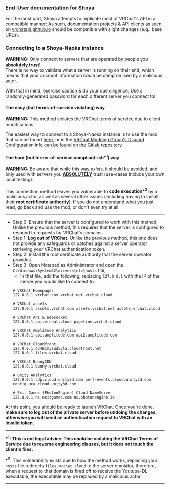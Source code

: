 ### End-User documentation for Shoya
For the most part, Shoya attempts to replicate most of VRChat's API in a compatible manner; As such, documentation projects & API clients as seen on [vrchatapi.github.io](https://vrchatapi.github.io) should be compatible with slight changes (e.g.: base URLs).

### Connecting to a Shoya-Naoka instance
**WARNING:** Only connect to servers that are operated by people you **absolutely trust!**<br/>
There is no way to validate what a server is running on their end, which means that your account information *could* be compromised by a malicious actor.

With that in mind, exercise caution & do your due diligence; Use a randomly-generated password for each different server you connect to!<br/>


#### The easy (but terms-of-service violating) way
**WARNING:** This method violates the VRChat terms of service due to client modifications.


The easiest way to connect to a Shoya-Naoka instance is to use the mod that can be found [here](https://gitlab.com/george/privateservermod), or in the [VRChat Modding Group's Discord](https://discord.gg/vrcmg). Configuration info can be found on the Gitlab repository.

#### The hard (but terms-of-service compliant-**ish**&ast;<sup>1</sup>) way
**<u>WARNING:</u>** Be aware that while this way *exists*, it should be avoided, and only used with servers you **<u>ABSOLUTELY</u>** trust (use-cases include your own local testing).<br/><br/>
This connection method leaves you vulnerable to **code execution&ast;<sup>2</sup>** by a malicious actor, as well as several other issues (including having to install their **root certificate authority**). If you do not understand what you just read, go back and use the mod, or don't even try at all. 

---
* Step 0: Ensure that the server is configured to work with this method; Unlike the previous method, this requires that the server is configured to respond to requests for VRChat's domains.
* Step 1: **Log out of VRChat.** Unlike the previous method, this one does not provide any safeguards or patches against a server operator retrieving your VRChat authentication token.
* Step 2: Install the root certificate authority that the server operator provides.
* Step 3: Open Notepad as Administrator and open the `C:\Windows\System32\drivers\etc\hosts` file;
  - In that file, add the following, replacing `127.0.0.1` with the IP of the server you would like to connect to.
  ```
  # VRChat Homepages
  127.0.0.1 vrchat.com vrchat.net vrchat.cloud

  # VRChat assets
  127.0.0.1 assets.vrchat.com assets.vrchat.net assets.vrchat.cloud

  # VRChat API & Websocket
  127.0.0.1 api.vrchat.cloud pipeline.vrchat.cloud

  # VRChat Amplitude Analytics
  127.0.0.1 api.amplitude.com api2.amplitude.com

  # VRChat Cloudfront
  127.0.0.1 d348imysud55la.cloudfront.net
  127.0.0.1 files.vrchat.cloud

  # VRChat BunnyCDN
  127.0.0.1 bunny.vrchat.cloud

  # Unity Analytics
  127.0.0.1 cdp.cloud.unity3d.com perf-events.cloud.unity3d.com config.uca.cloud.unity3d.com

  # Exit Games (PhotonEngine) Cloud NameServer
  127.0.0.1 ns.exitgames.com ns.photonengine.io
  ```

At this point, you should be ready to launch VRChat. Once you're done, **make sure to log out of the private server before undoing the changes, otherwise you will send an authentication request to VRChat with an invalid token.**

---

**&ast;<sup>1</sup>: This is not legal advice. This _could_ be violating the VRChat Terms of Service due to reverse engineering clauses, but it does not touch the client's files.**

**&ast;<sup>2</sup>**: This vulnerability exists due to how the method works, replacing your `hosts` file redirects `files.vrchat.cloud` to the server emulator,
therefore, when a request to that domain is fired off to receive the Youtube-DL executable, the executable may be replaced by a malicious actor.

---